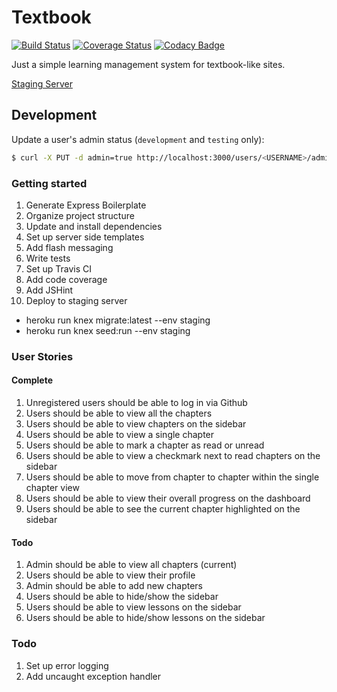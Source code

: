 # Textbook

[![Build Status](https://travis-ci.org/mjhea0/textbook.svg?branch=master)](https://travis-ci.org/mjhea0/textbook)
[![Coverage Status](https://coveralls.io/repos/github/mjhea0/textbook/badge.svg?branch=master)](https://coveralls.io/github/mjhea0/textbook?branch=master)
[![Codacy Badge](https://api.codacy.com/project/badge/Grade/752d6403c16544b4aef8dca5ed6c2bb5)](https://www.codacy.com/app/hermanmu/textbook?utm_source=github.com&amp;utm_medium=referral&amp;utm_content=mjhea0/textbook&amp;utm_campaign=Badge_Grade)

Just a simple learning management system for textbook-like sites.

[Staging Server](http://textbook-lms.herokuapp.com/)

## Development

Update a user's admin status (`development` and `testing` only):

```sh
$ curl -X PUT -d admin=true http://localhost:3000/users/<USERNAME>/admin
```

### Getting started

1. Generate Express Boilerplate
1. Organize project structure
1. Update and install dependencies
1. Set up server side templates
1. Add flash messaging
1. Write tests
1. Set up Travis CI
1. Add code coverage
1. Add JSHint
1. Deploy to staging server
  - heroku run knex migrate:latest --env staging
  - heroku run knex seed:run --env staging

### User Stories

#### Complete

1. Unregistered users should be able to log in via Github
1. Users should be able to view all the chapters
1. Users should be able to view chapters on the sidebar
1. Users should be able to view a single chapter
1. Users should be able to mark a chapter as read or unread
1. Users should be able to view a checkmark next to read chapters on the sidebar
1. Users should be able to move from chapter to chapter within the single chapter view
1. Users should be able to view their overall progress on the dashboard
1. Users should be able to see the current chapter highlighted on the sidebar

#### Todo

1. Admin should be able to view all chapters (current)
1. Users should be able to view their profile
1. Admin should be able to add new chapters
1. Users should be able to hide/show the sidebar
1. Users should be able to view lessons on the sidebar
1. Users should be able to hide/show lessons on the sidebar

### Todo

1. Set up error logging
1. Add uncaught exception handler

